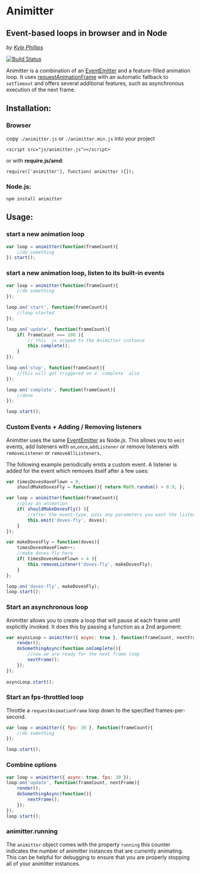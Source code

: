# Animitter
## Event-based loops in browser and in Node
_by [Kyle Phillips](http://haptic-data.com)_

[![Build Status](https://travis-ci.org/hapticdata/animitter.png?branch=master)](https://travis-ci.org/hapticdata/animitter)

Animitter is a combination of an [EventEmitter](http://nodejs.org/api/events.html#events_class_events_eventemitter) and a feature-filled animation loop. It uses [requestAnimationFrame](http://www.paulirish.com/2011/requestanimationframe-for-smart-animating/) with an automatic fallback to `setTimeout` and offers several additional features, such as asynchronous execution of the next frame.

## Installation:
### Browser
copy `./animitter.js` or `./animitter.min.js` into your project

    <script src="js/animitter.js"></script>
or with **require.js/amd**:

    require(['animitter'], function( animitter ){});
### Node.js:

    npm install animitter


## Usage:
### start a new animation loop

```javascript
var loop = animitter(function(frameCount){
    //do something
}).start();
```

### start a new animation loop, listen to its built-in events

```javascript
var loop = animitter(function(frameCount){
    //do something
});

loop.on('start', function(frameCount){
    //loop started
});

loop.on('update', function(frameCount){
    if( frameCount === 100 ){
        //`this` is scoped to the Animitter instance
        this.complete();
    }
});

loop.on('stop', function(frameCount){
    //this will get triggered on a `complete` also
});

loop.on('complete', function(frameCount){
    //done
});

loop.start();   
```

### Custom Events + Adding / Removing listeners
Animitter uses the same [EventEmitter](http://nodejs.org/api/events.html) as Node.js. This allows you to `emit` events, add listeners with `on`,`once`,`addListener` or remove listeners with `removeListener` or `removeAllListeners`.

The following example periodically emits a custom event. A listener is added for the event which removes itself after a few uses:
```javascript
var timesDovesHaveFlown = 0,
    shouldMakeDovesFly = function(){ return Math.random() > 0.9; };

var loop = animitter(function(frameCount){
    //play an animation
    if( shouldMakeDovesFly() ){
        //after the event-type, pass any parameters you want the listener to receive
        this.emit('doves-fly', doves);
    }
});

var makeDovesFly = function(doves){
    timesDovesHaveFlown++;
    //make doves fly here
    if( timesDovesHaveFlown > 4 ){
        this.removeListener('doves-fly', makeDovesFly);
    }
};

loop.on('doves-fly', makeDovesFly);
loop.start();

```

### Start an asynchronous loop

Animitter allows you to create a loop that will pause at each frame until explicitly invoked.
It does this by passing a function as a 2nd argument:

```javascript
var asyncLoop = animitter({ async: true }, function(frameCount, nextFrame ){
    render();
    doSomethingAsync(function onComplete(){
        //now we are ready for the next frame loop
        nextFrame();
    });
});
    
asyncLoop.start();
```

### Start an fps-throttled loop

Throttle a `requestAnimationFrame` loop down to the specified frames-per-second.

```javascript
var loop = animitter({ fps: 30 }, function(frameCount){
    //do something  
});

loop.start();
```

### Combine options

```javascript
var loop = animitter({ async: true, fps: 30 });
loop.on('update', function(frameCount, nextFrame){
    render();
    doSomethingAsync(function(){
        nextFrame();
    });
});
loop.start();
```

### animitter.running
The `animitter` object comes with the property `running` this counter indicates the number
of animitter instances that are currently animating. This can be helpful for debugging to ensure
that you are properly stopping all of your animitter instances.

